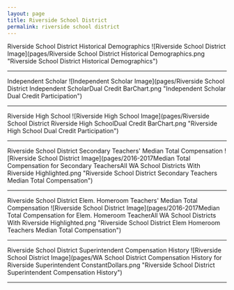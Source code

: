 ```yaml
---
layout: page
title: Riverside School District
permalink: riverside school district
---
```



Riverside School District Historical Demographics
![Riverside School District Image](pages/Riverside School District Historical Demographics.png "Riverside School District Historical Demographics")

___

Independent Scholar
![Independent Scholar Image](pages/Riverside School District Independent ScholarDual Credit BarChart.png "Independent Scholar Dual Credit Participation")

___

Riverside High School
![Riverside High School Image](pages/Riverside School District Riverside High SchoolDual Credit BarChart.png "Riverside High School Dual Credit Participation")

___

Riverside School District Secondary Teachers' Median Total Compensation
![Riverside School District Image](pages/2016-2017Median Total Compensation for Secondary TeachersAll WA School Districts With Riverside Highlighted.png "Riverside School District Secondary Teachers Median Total Compensation")

___

Riverside School District Elem. Homeroom Teachers' Median Total Compensation
![Riverside School District Image](pages/2016-2017Median Total Compensation for Elem. Homeroom TeacherAll WA School Districts With Riverside Highlighted.png "Riverside School District Elem Homeroom Teachers Median Total Compensation")

___

Riverside School District Superintendent Compensation History
![Riverside School District Image](pages/WA School District Compensation History for Riverside Superintendent ConstantDollars.png "Riverside School District Superintendent Compensation History")

___

